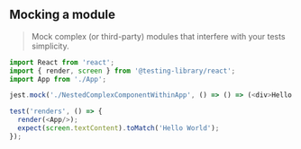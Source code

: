 ## Mocking a module

> Mock complex (or third-party) modules that interfere with your tests simplicity.

```javascript
import React from 'react';
import { render, screen } from '@testing-library/react';
import App from './App';

jest.mock('./NestedComplexComponentWithinApp', () => () => (<div>Hello World</div>));

test('renders', () => {
  render(<App/>);
  expect(screen.textContent).toMatch('Hello World');
});
